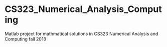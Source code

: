 # CS323_Numerical_Analysis_Computing
Matlab project for mathmatical solutions in CS323 Numerical Analysis and Computing fall 2018
